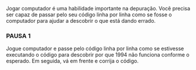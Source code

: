 Jogar computador é uma habilidade importante na depuração. Você precisa ser capaz de passar pelo seu código linha por linha como se fosse o computador para ajudar a descobrir o que está dando errado. 

### PAUSA 1
Jogue computador e passe pelo código linha por linha como se estivesse executando o código para descobrir por que 1994 não funciona conforme o esperado. Em seguida, vá em frente e corrija o código.